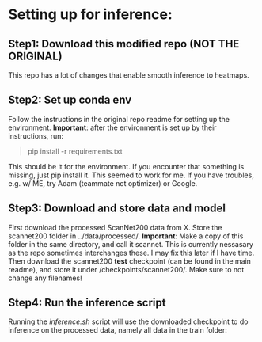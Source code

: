 # Setting up for inference:

## Step1: Download this modified repo (NOT THE ORIGINAL)
This repo has a lot of changes that enable smooth inference to heatmaps.

## Step2: Set up conda env
Follow the instructions in the original repo readme for setting up the environment. **Important**: after the environment is set up by their instructions, run:

> pip install -r requirements.txt

This should be it for the environment. If you encounter that something is missing, just pip install it. This seemed to work for me. If you have troubles, e.g. w/ ME, try Adam (teammate not optimizer) or Google.

## Step3: Download and store data and model
First download the processed ScanNet200 data from X. Store the scannet200 folder in ../data/processed/. **Important**: Make a copy of this folder in the same directory, and call it scannet. This is currently nessasary as the repo sometimes interchanges these. I may fix this later if I have time. Then download the scannet200 **test** checkpoint (can be found in the main readme), and store it under /checkpoints/scannet200/. Make sure to not change any filenames!

## Step4: Run the inference script
Running the *inference.sh* script will use the downloaded checkpoint to do inference on the processed data, namely all data in the train folder:
